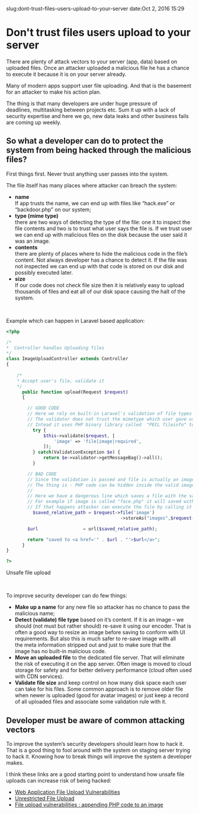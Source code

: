 slug:dont-trust-files-users-upload-to-your-server
date:Oct 2, 2016 15:29
# Don't trust files users upload to your server
<p>There are plenty of attack vectors to your server (app, data) based on uploaded files. Once an attacker uploaded a malicious file he has a chance to execute it because it is on your server already. </p>
<p><!--more--></p>
<p>Many of modern apps support user file uploading. And that is the basement for an attacker to make his action plan. </p>
<p>The thing is that many developers are under huge pressure of deadlines, multitasking between projects etc. Sum it up with a lack of security expertise and here we go, new data leaks and other business fails are coming up weekly.</p>
<h2>So what a developer can do to protect the system from being hacked through the malicious files? </h2>
<p>First things first. Never trust anything user passes into the system. </p>
<p>The file itself has many places where attacker can breach the system:</p>
<ul>
<li><strong>name</strong><br />
 If app trusts the name, we can end up with files like “hack.exe” or “backdoor.php” on our system;</li>
<li><strong>type (mime type)</strong><br />
 there are two ways of detecting the type of the file: one it to inspect the file contents and two is to trust what user says the file is. If we trust user we can end up with malicious files on the disk because the user said it was an image.</li>
<li><strong>contents</strong><br />
 there are plenty of places where to hide the malicious code in the file’s content. Not always developer has a chance to detect it. If the file was not inspected we can end up with that code is stored on our disk and possibly executed later.</li>
<li><strong>size</strong><br />
 If our code does not check file size then it is relatively easy to upload thousands of files and eat all of our disk space causing the halt of the system.</li>
</ul>
<p> </p>
<p>Example which can happen in Laravel based application:</p>

```php
<?php

/*
*  Controller handles Uploading files
*/
class ImageUploadController extends Controller
{
    
  	/*
	* Accept user's file, validate it
	*/
	  public function upload(Request $request)
	  {

		// GOOD CODE 
		// Here we rely on built-in Laravel's validation of file types
		// The validator does not trust the mimetype which user gave us
		// Intead it uses PHP binary library called  "PECL fileinfo" to detect mimetype from file's content
		  try {
			  $this->validate($request, [
				  'image' => 'file|image|required',
			  ]);
		  } catch(ValidationException $e) {
			  return $e->validator->getMessageBag()->all();
		  }

		// BAD CODE
		// Since the validation is passed and file is actually an image - what wrong  can happen if I just save the same name as user gave it?
		// The thing is - PHP code can be hidden inside the valid image.
		//
		// Here we have a dangerous line which saves a file with the same name that client gave us
		// For example if image is called "face.php" it will saved with the same name on disk
		// If that happens attacker can execute the file by calling it from the browser like URL/images/face.php
		  $saved_relative_path = $request->file('image')
									       ->storeAs("images",$request->file('image')->getClientOriginalName());

		$url                 = url($saved_relative_path);

		return "saved to <a href='" . $url . "'>$url</a>";
	  }
}

?>
```
<div class="code-embed-infos"> <span class="code-embed-name">Unsafe file upload</span> </div> 
<p> </p>
<p>To improve security developer can do few things:</p>
<ul>
<li><strong>Make up a name</strong> for any new file so attacker has no chance to pass the malicious name;</li>
<li><strong>Detect (validate) file type</strong> based on it’s content. If it is an image – we should (not must but rather should) re-save it using our encoder. That is often a good way to resize an image before saving to conform with UI requirements. But also this is much safer to re-save image with all the meta information stripped out and just to make sure that the image has no built-in malicious code.</li>
<li><strong>Move an uploaded file</strong> to the dedicated file server. That will eliminate the risk of executing it on the app server. Often image is moved to cloud storage for safety and for better delivery performance (cloud often used with CDN services).</li>
<li><strong>Validate file size</strong> and keep control on how many disk space each user can take for his files. Some common approach is to remove older file when newer is uploaded (good for avatar images) or just keep a record of all uploaded files and associate some validation rule with it.</li>
</ul>
<h2>Developer must be aware of common attacking vectors</h2>
<p>To improve the system’s security developers should learn how to hack it. That is a good thing to fool around with the system on staging server trying to hack it. Knowing how to break things will improve the system a developer makes. </p>
<p>I think these links are a good starting point to understand how unsafe file uploads can increase risk of being hacked:</p>
<ul>
<li><a href="https://www.sans.org/reading-room/whitepapers/testing/web-application-file-upload-vulnerabilities-36487">Web Application File Upload Vulnerabilities</a></li>
<li><a href="https://www.owasp.org/index.php/Unrestricted_File_Upload"><span dir="auto">Unrestricted File Upload</span></a></li>
<li><a href="https://phocean.net/2013/09/29/file-upload-vulnerabilities-appending-php-code-to-an-image.html">File upload vulnerabilities : appending PHP code to an image</a></li>
</ul>
<p> </p>
